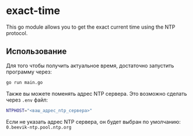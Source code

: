 # exact-time
This go module allows you to get the exact current time using the NTP protocol.

## Использование

Для того чтобы получить актуальное время, достаточно запустить программу через:

```bash
go run main.go
```

Также вы можете поменять адрес NTP сервера. Это возможно сделать через `.env` файл:

```bash
NTPHOST="<ваш_адрес_ntp_сервера>"
```

Если не указать адрес NTP сервера, он будет выбран по умолчанию: `0.beevik-ntp.pool.ntp.org`


